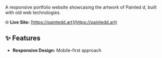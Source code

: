 A responsive portfolio website showcasing the artwork of Painted d, built with old web technologies.

🌐 **Live Site:** [https://paintedd.art](https://paintedd.art)

## ✨ Features

- **Responsive Design:** Mobile-first approach
